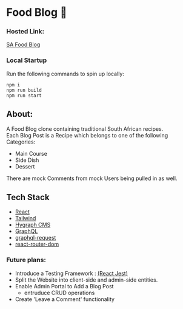 # Food Blog 🥘

### Hosted Link:

[SA Food Blog](https://sa-food-blog.netlify.app/)

### Local Startup

Run the following commands to spin up locally:

    npm i
    npm run build
    npm run start

## About:

A Food Blog clone containing traditional South African recipes. <br/>
Each Blog Post is a Recipe which belongs to one of the following Categories:

- Main Course
- Side Dish
- Dessert

There are mock Comments from mock Users being pulled in as well.

## Tech Stack

- [React](https://react.dev/)
- [Tailwind](https://tailwindcss.com/)
- [Hygraph CMS](https://hygraph.com)
- [GraphQL](https://graphql.org)
- [graphql-request](https://www.npmjs.com/package/graphql-request)
- [react-router-dom](https://www.npmjs.com/package/react-router-dom)

### Future plans:

- Introduce a Testing Framework : [(React Jest)](https://jestjs.io/docs/tutorial-react)
- Split the Website into client-side and admin-side entities.
- Enable Admin Portal to Add a Blog Post
  - entruduce CRUD operations
- Create 'Leave a Comment' functionality
